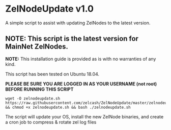 # ZelNodeUpdate v1.0
A simple script to assist with updating ZelNodes to the latest version.

## NOTE: This script is the latest version for MainNet ZelNodes.

**NOTE:** This installation guide is provided as is with no warranties of any kind.

This script has been tested on Ubuntu 18.04.

**PLEASE BE SURE YOU ARE LOGGED IN AS YOUR USERNAME (not root) BEFORE RUNNING THIS SCRIPT**

```
wget -O zelnodeupdate.sh https://raw.githubusercontent.com/zelcash/ZelNodeUpdate/master/zelnodeupdate.sh && chmod +x zelnodeupdate.sh && bash ./zelnodeupdate.sh
```

The script will update your OS, install the new ZelNode binaries, and create a cron job to compress & rotate zel log files
